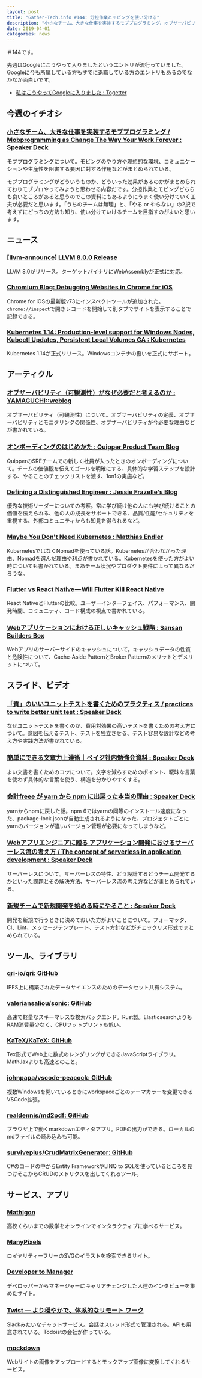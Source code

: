 ```yaml
---
layout: post
title: "Gather-Tech.info #144: 分担作業とモビングを使い分ける"
description: "小さなチーム、大きな仕事を実装するモブプログラミング、オブザーバビリティ（可観測性）がなぜ必要だと考えるのか、「質」のいいユニットテストを書くためのプラクティス など"
date: 2019-04-01
categories: news
---
```


＃144です。

先週はGoogleにこうやって入りましたというエントリが流行っていました。Googleに今も所属している方もすでに退職している方のエントリもあるのでなかなか面白いです。

- [私はこうやってGoogleに入りました : Togetter](https://togetter.com/li/1331865)

## 今週のイチオシ

### [小さなチーム、大きな仕事を実装するモブプログラミング / Mobprogramming as Change The Way Your Work Forever : Speaker Deck](https://speakerdeck.com/takaking22/mobprogramming-as-change-the-way-your-work-forever)

モブプログラミングについて。モビングのやり方や理想的な環境、コミュニケーションや生産性を阻害する要因に対する作用などがまとめられている。

モブプログラミングがどういうものか、どういった効果があるのかがまとめられておりモブプロやってみようと思わせる内容だです。分担作業とモビングどちらも良いところがあると思うのでこの資料にもあるようにうまく使い分けていく工夫が必要だと思います。「うちのチームは無理」と、「やる or やらない」の2択で考えずにどっちの方法も知り、使い分けていけるチームを目指すのがよいと思います。

## ニュース

### [[llvm-announce] LLVM 8.0.0 Release](http://lists.llvm.org/pipermail/llvm-announce/2019-March/000082.html)

LLVM 8.0がリリース。ターゲットバイナリにWebAssemblyが正式に対応。

### [Chromium Blog: Debugging Websites in Chrome for iOS](https://blog.chromium.org/2019/03/debugging-websites-in-chrome-for-ios.html)

Chrome for iOSの最新版v73にインスペクトツールが追加された。`chrome://inspect`で開きレコードを開始して別タブでサイトを表示することで記録できる。

### [Kubernetes 1.14: Production-level support for Windows Nodes, Kubectl Updates, Persistent Local Volumes GA : Kubernetes](https://kubernetes.io/blog/2019/03/25/kubernetes-1-14-release-announcement/)

Kubernetes 1.14が正式リリース。Windowsコンテナの扱いを正式にサポート。

## アーティクル

### [オブザーバビリティ（可観測性）がなぜ必要だと考えるのか : YAMAGUCHI::weblog](https://ymotongpoo.hatenablog.com/entry/2019/03/25/084500)

オブザーバビリティ（可観測性）について。オブザーバビリティの定義、オブザーバビリティとモニタリングの関係性、オブザーバビリティが今必要な理由などが書かれている。

### [オンボーディングのはじめかた : Quipper Product Team Blog](https://quipper.hatenablog.com/entry/2019/03/25/sre-onboarding)

QuipperのSREチームでの新しく社員が入ったときのオンボーディングについて。チームの価値観を伝えてゴールを明確にする、具体的な学習ステップを設計する、やることのチェックリストを渡す、1on1の実施など。

### [Defining a Distinguished Engineer : Jessie Frazelle's Blog](https://blog.jessfraz.com/post/defining-a-distinguished-engineer/)

優秀な技術リーダーについての考察。常に学び続け他の人にも学び続けることの価値を伝えられる、他の人の成長をサポートできる、品質/性能/セキュリティを重視する、外部コミュニティからも知見を得られるなど。

### [Maybe You Don't Need Kubernetes : Matthias Endler](https://matthias-endler.de/2019/maybe-you-dont-need-kubernetes/)

KubernetesではなくNomadを使っている話。Kubernetesが合わなかった理由、Nomadを選んだ理由や利点が書かれている。Kubernetesを使った方がよい時についても書かれている。まあチーム状況やプロダクト要件によって異なるだろうな。

### [Flutter vs React Native — Will Flutter Kill React Native](https://hackernoon.com/flutter-vs-react-native-will-flutter-kill-react-native-16f5515e5444)

React NativeとFlutterの比較。ユーザーインターフェイス、パフォーマンス、開発時間、コミュニティ、コード構成の視点で書かれている。

### [Webアプリケーションにおける正しいキャッシュ戦略 : Sansan Builders Box](https://buildersbox.corp-sansan.com/entry/2019/03/25/150000)

Webアプリのサーバーサイドのキャッシュについて。キャッシュデータの性質と危険性について、Cache-Aside PatternとBroker Patternのメリットとデメリットについて。

## スライド、ビデオ

### [「質」のいいユニットテストを書くためのプラクティス / practices to write better unit test : Speaker Deck](https://speakerdeck.com/hgsgtk/practices-to-write-better-unit-test)

なぜユニットテストを書くのか、費用対効果の高いテストを書くための考え方について。意図を伝えるテスト、テストを独立させる、テスト容易な設計などの考え方や実践方法が書かれている。

### [簡単にできる文章力上達術｜ベイジ社内勉強会資料 : Speaker Deck](https://speakerdeck.com/sogitani1107/jian-dan-nidekiruwen-zhang-li-shang-da-shu-beizishe-nei-mian-qiang-hui-zi-liao)

よい文書を書くためのコツについて。文字を減らすためのポイント、曖昧な言葉を使わず具体的な言葉を使う、構造を分かりやすくする。

### [会計freee が yarn から npm に出戻った本当の理由 : Speaker Deck](https://speakerdeck.com/kemuridama/hui-ji-freee-ga-yarn-kara-npm-nichu-li-tutaben-dang-falseli-you)

yarnからnpmに戻した話。npm 6ではyarnの同等のインストール速度になった、package-lock.jsonが自動生成されるようになった、プロジェクトごとにyarnのバージョンが違いバージョン管理が必要になってしまうなど。

### [Webアプリエンジニアに贈る アプリケーション開発におけるサーバーレス流の考え方 / The concept of serverless in application development : Speaker Deck](https://speakerdeck.com/wadayusuke/the-concept-of-serverless-in-application-development)

サーバーレスについて。サーバーレスの特性、どう設計するどうチーム開発するかといった課題とその解決方法、サーバーレス流の考え方などがまとめられている。

### [新規チームで新規開発を始める時にやること : Speaker Deck](https://speakerdeck.com/kgmyshin/xin-gui-timudexin-gui-kai-fa-woshi-merushi-niyarukoto)

開発を新規で行うときに決めておいた方がよいことについて。フォーマッタ、CI、Lint、メッセージテンプレート、テスト方針などがチェックリス形式でまとめられている。

## ツール、ライブラリ

### [qri-io/qri: GitHub](https://github.com/qri-io/qri)

IPFS上に構築されたデータサイエンスのためのデータセット共有システム。

### [valeriansaliou/sonic: GitHub](https://github.com/valeriansaliou/sonic#how-fast--lightweight-is-it)

高速で軽量なスキーマレスな検索バックエンド。Rust製。ElasticsearchよりもRAM消費量少なく、CPUフットプリントも低い。

### [KaTeX/KaTeX: GitHub](https://github.com/KaTeX/KaTeX)

Tex形式でWeb上に数式のレンダリングができるJavaScriptライブラリ。MathJaxよりも高速とのこと。

### [johnpapa/vscode-peacock: GitHub](https://github.com/johnpapa/vscode-peacock)

複数Windowsを開いているときにworkspaceごとのテーマカラーを変更できるVSCode拡張。

### [realdennis/md2pdf: GitHub](https://github.com/realdennis/md2pdf/)

ブラウザ上で動くmarkdownエディタアプリ。PDFの出力ができる。ローカルのmdファイルの読み込みも可能。

### [surviveplus/CrudMatrixGenerator: GitHub](https://github.com/surviveplus/CrudMatrixGenerator)

C#のコードの中からEntity FrameworkやLINQ to SQLを使っているところを見つけそこからCRUDのメトリクスを出してくれるツール。

## サービス、アプリ

### [Mathigon](https://mathigon.org/)

高校くらいまでの数学をオンラインでインタラクティブに学べるサービス。

### [ManyPixels](https://gallery.manypixels.co/)

ロイヤリティーフリーのSVGのイラストを検索できるサイト。

### [Developer to Manager](https://devtomanager.com/)

デベロッパーからマネージャーにキャリアチェンジした人達のインタビューを集めたサイト。

### [Twist — より穏やかで、体系的なリモート ワーク](https://twist.com/)

Slackみたいなチャットサービス。会話はスレッド形式で管理される。APIも用意されている。Todoistの会社が作っている。

### [mockdown](https://epic.ai/mockdown/)

Webサイトの画像をアップロードするとモックアップ画像に変換してくれるサービス。
